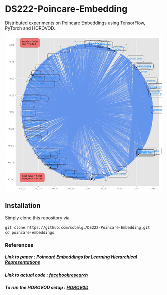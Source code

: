 # DS222-Poincare-Embedding
Distributed experiments on Poincare Embeddings using TensorFlow, PyTorch and HOROVOD.

![Poincar\'e Embdeddings](https://github.com/sobalgi/DS222-Poincare-Embedding/blob/master/pytorch/plots/mammal_closure.tsv_poincare_dim2_e1000.png)

## Installation
Simply clone this repository via
```
git clone https://github.com/sobalgi/DS222-Poincare-Embedding.git
cd poincare-embeddings
```

### References
##### Link to paper : [Poincaré Embeddings for Learning Hierarchical Representations](https://papers.nips.cc/paper/7213-poincare-embeddings-for-learning-hierarchical-representations.pdf) 
##### Link to actual code : [facebookresearch](https://github.com/facebookresearch/poincare-embeddings) 

##### To run the HOROVOD setup : [HOROVOD](https://github.com/uber/horovod)
